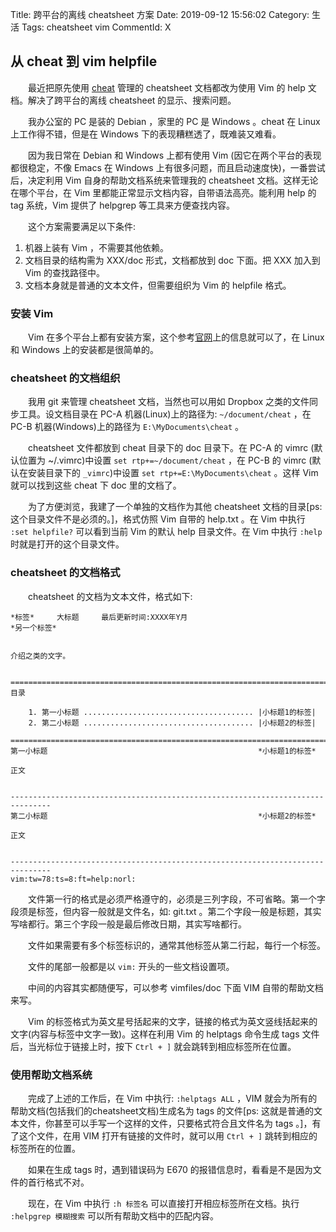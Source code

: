 Title: 跨平台的离线 cheatsheet 方案
Date: 2019-09-12 15:56:02
Category: 生活
Tags: cheatsheet vim
CommentId: X


## 从 cheat 到 vim helpfile

　　最近把原先使用 <a href="https://github.com/cheat/cheat">cheat</a> 管理的 cheatsheet 文档都改为使用 Vim 的 help 文档。解决了跨平台的离线 cheatsheet 的显示、搜索问题。

<!-- PELICAN_END_SUMMARY -->

　　我办公室的 PC 是装的 Debian ，家里的 PC 是 Windows 。cheat 在 Linux 上工作得不错，但是在 Windows 下的表现糟糕透了，既难装又难看。

　　因为我日常在 Debian 和 Windows 上都有使用 Vim (因它在两个平台的表现都很稳定，不像 Emacs 在 Windows 上有很多问题，而且启动速度快)，一番尝试后，决定利用 Vim 自身的帮助文档系统来管理我的 cheatsheet 文档。这样无论在哪个平台，在 Vim 里都能正常显示文档内容，自带语法高亮。能利用 help 的 tag 系统，Vim 提供了 helpgrep 等工具来方便查找内容。

　　这个方案需要满足以下条件:
1. 机器上装有 Vim ，不需要其他依赖。
2. 文档目录的结构需为 XXX/doc 形式，文档都放到 doc 下面。把 XXX 加入到 Vim 的查找路径中。
3. 文档本身就是普通的文本文件，但需要组织为 Vim 的 helpfile 格式。

### 安装 Vim

　　Vim 在多个平台上都有安装方案，这个参考<a href="https://www.vim.org/download.php">官网</a>上的信息就可以了，在 Linux 和 Windows 上的安装都是很简单的。


### cheatsheet 的文档组织

　　我用 git 来管理 cheatsheet 文档，当然也可以用如 Dropbox 之类的文件同步工具。设文档目录在 PC-A 机器(Linux)上的路径为: `~/document/cheat` ，在 PC-B 机器(Windows)上的路径为 `E:\MyDocuments\cheat` 。

　　cheatsheet 文件都放到 cheat 目录下的 doc 目录下。在 PC-A 的 vimrc (默认位置为 ~/.vimrc)中设置 `set rtp+=~/document/cheat` ，在 PC-B 的 vimrc (默认在安装目录下的 `_vimrc`)中设置 `set rtp+=E:\MyDocuments\cheat` 。这样 Vim 就可以找到这些 cheat 下 doc 里的文档了。

　　为了方便浏览，我建了一个单独的文档作为其他 cheatsheet 文档的目录[ps: 这个目录文件不是必须的。]，格式仿照 Vim 自带的 help.txt 。在 Vim 中执行 `:set helpfile?` 可以看到当前 Vim 的默认 help 目录文件。在 Vim 中执行 `:help` 时就是打开的这个目录文件。


### cheatsheet 的文档格式

　　cheatsheet 的文档为文本文件，格式如下:

```vim
*标签*     大标题     最后更新时间:XXXX年Y月
*另一个标签*


介绍之类的文字。


===============================================================================
目录

    1. 第一小标题 ...................................... |小标题1的标签|
    2. 第二小标题 ...................................... |小标题2的标签|

===============================================================================
第一小标题                                               *小标题1的标签*

正文


-------------------------------------------------------------------------------
第二小标题                                               *小标题2的标签*

正文


-------------------------------------------------------------------------------
vim:tw=78:ts=8:ft=help:norl:
```


　　文件第一行的格式是必须严格遵守的，必须是三列字段，不可省略。第一个字段须是标签，但内容一般就是文件名，如: git.txt 。第二个字段一般是标题，其实写啥都行。第三个字段一般是最后修改日期，其实写啥都行。

　　文件如果需要有多个标签标识的，通常其他标签从第二行起，每行一个标签。

　　文件的尾部一般都是以 `vim:` 开头的一些文档设置项。

　　中间的内容其实都随便写，可以参考 vimfiles/doc 下面 VIM 自带的帮助文档来写。

　　Vim 的标签格式为英文星号括起来的文字，链接的格式为英文竖线括起来的文字(内容与标签中文字一致)。这样在利用 Vim 的 helptags 命令生成 tags 文件后，当光标位于链接上时，按下 `Ctrl + ]` 就会跳转到相应标签所在位置。


### 使用帮助文档系统

　　完成了上述的工作后，在 Vim 中执行: `:helptags ALL` ，VIM 就会为所有的帮助文档(包括我们的cheatsheet文档)生成名为 tags 的文件[ps: 这就是普通的文本文件，你甚至可以手写一个这样的文件，只要格式符合且文件名为 tags 。]，有了这个文件，在用 VIM 打开有链接的文件时，就可以用 `Ctrl + ]` 跳转到相应的标签所在的位置。

　　如果在生成 tags 时，遇到错误码为 E670 的报错信息时，看看是不是因为文件的首行格式不对。

　　现在，在 Vim 中执行 `:h 标签名` 可以直接打开相应标签所在文档。执行 `:helpgrep 模糊搜索` 可以所有帮助文档中的匹配内容。
